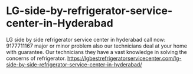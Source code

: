 # LG-side-by-refrigerator-service-center-in-Hyderabad
LG side by side refrigerator service center in hyderabad call now: 9177711167 major or minor problem also our technicians deal at your home with guarantee. Our technicians they have a vast knowledge in solving the concerns of refrigerator.   https://lgbestrefrigeratorservicecenter.com/lg-side-by-side-refrigerator-service-center-in-hyderabad/

